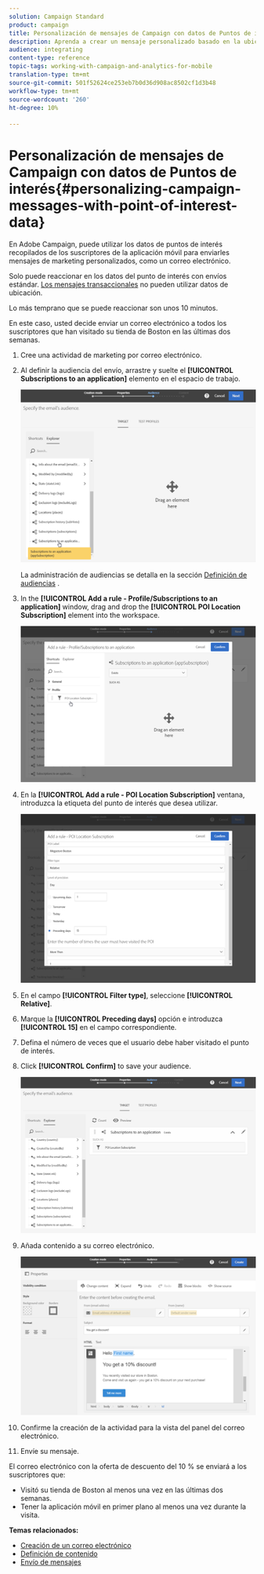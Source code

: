 ```yaml
---
solution: Campaign Standard
product: campaign
title: Personalización de mensajes de Campaign con datos de Puntos de interés
description: Aprenda a crear un mensaje personalizado basado en la ubicación de sus suscriptores con la integración de datos del punto de interés.
audience: integrating
content-type: reference
topic-tags: working-with-campaign-and-analytics-for-mobile
translation-type: tm+mt
source-git-commit: 501f52624ce253eb7b0d36d908ac8502cf1d3b48
workflow-type: tm+mt
source-wordcount: '260'
ht-degree: 10%

---
```



# Personalización de mensajes de Campaign con datos de Puntos de interés{#personalizing-campaign-messages-with-point-of-interest-data}

En Adobe Campaign, puede utilizar los datos de puntos de interés recopilados de los suscriptores de la aplicación móvil para enviarles mensajes de marketing personalizados, como un correo electrónico.

Solo puede reaccionar en los datos del punto de interés con envíos estándar. [Los mensajes transaccionales](../../channels/using/getting-started-with-transactional-msg.md) no pueden utilizar datos de ubicación.

Lo más temprano que se puede reaccionar son unos 10 minutos.

En este caso, usted decide enviar un correo electrónico a todos los suscriptores que han visitado su tienda de Boston en las últimas dos semanas.

1. Cree una actividad de marketing por correo electrónico.
1. Al definir la audiencia del envío, arrastre y suelte el **[!UICONTROL Subscriptions to an application]** elemento en el espacio de trabajo.

   ![](assets/poi_subscriptions_app.png)

   La administración de audiencias se detalla en la sección [Definición de audiencias](../../audiences/using/creating-audiences.md) .

1. In the **[!UICONTROL Add a rule - Profile/Subscriptions to an application]** window, drag and drop the **[!UICONTROL POI Location Subscription]** element into the workspace.

   ![](assets/poi_add_rule_profile_subscription.png)

1. En la **[!UICONTROL Add a rule - POI Location Subscription]** ventana, introduzca la etiqueta del punto de interés que desea utilizar.

   ![](assets/poi_location_subscription.png)

1. En el campo **[!UICONTROL Filter type]**, seleccione **[!UICONTROL Relative]**.
1. Marque la **[!UICONTROL Preceding days]** opción e introduzca **[!UICONTROL 15]** en el campo correspondiente.
1. Defina el número de veces que el usuario debe haber visitado el punto de interés.
1. Click **[!UICONTROL Confirm]** to save your audience.

   ![](assets/poi_subscriptions_app_audience_defined.png)

1. Añada contenido a su correo electrónico.

   ![](assets/poi_email_content.png)

1. Confirme la creación de la actividad para la vista del panel del correo electrónico.
1. Envíe su mensaje.

El correo electrónico con la oferta de descuento del 10 % se enviará a los suscriptores que:

* Visitó su tienda de Boston al menos una vez en las últimas dos semanas.
* Tener la aplicación móvil en primer plano al menos una vez durante la visita.

**Temas relacionados:**

* [Creación de un correo electrónico](../../channels/using/creating-an-email.md)
* [Definición de contenido](../../designing/using/personalization.md#example-email-personalization)
* [Envío de mensajes](../../sending/using/confirming-the-send.md)

